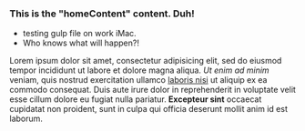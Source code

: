 ### This is the "homeContent" content. Duh!

* testing gulp file on work iMac.
* Who knows what will happen?!


Lorem ipsum dolor sit amet, consectetur adipisicing elit, sed do eiusmod
tempor incididunt ut labore et dolore magna aliqua. _Ut enim ad minim_ veniam,
quis nostrud exercitation ullamco [laboris nisi](/) ut aliquip ex ea commodo
consequat. Duis aute irure dolor in reprehenderit in voluptate velit esse
cillum dolore eu fugiat nulla pariatur. __Excepteur sint__ occaecat cupidatat non
proident, sunt in culpa qui officia deserunt mollit anim id est laborum.